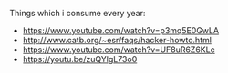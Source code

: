 Things which i consume every year:

- https://www.youtube.com/watch?v=p3mq5E0GwLA
- http://www.catb.org/~esr/faqs/hacker-howto.html
- https://www.youtube.com/watch?v=UF8uR6Z6KLc
- https://youtu.be/zuQYlgL73o0